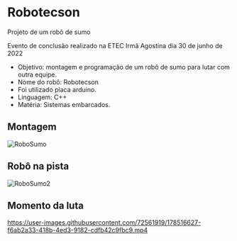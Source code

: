 # Robotecson
Projeto de um robô de sumo 

Evento de conclusão realizado na ETEC Irmã Agostina dia 30 de junho de 2022

- Objetivo: montagem e programação de um robô de sumo para lutar com outra equipe.
- Nome do robô: Robotecson
- Foi utilizado placa arduino.
- Linguagem: C++
- Matéria: Sistemas embarcados.

## Montagem
![RoboSumo](https://user-images.githubusercontent.com/72561919/178515118-a7cab8f0-a37a-40ee-99d2-cff00d68c651.jpg)

## Robô na pista
![RoboSumo2](https://user-images.githubusercontent.com/72561919/178515564-0d4e0bb5-b16c-461a-9e7c-a6021dea0a86.jpg)

## Momento da luta

https://user-images.githubusercontent.com/72561919/178516627-f6ab2a33-418b-4ed3-9182-cdfb42c9fbc9.mp4




